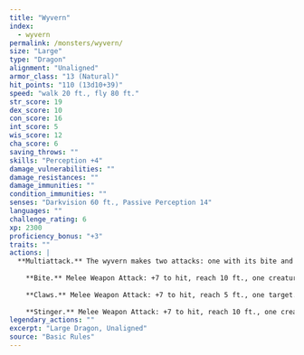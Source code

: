 ```yaml
---
title: "Wyvern"
index:
  - wyvern
permalink: /monsters/wyvern/
size: "Large"
type: "Dragon"
alignment: "Unaligned"
armor_class: "13 (Natural)"
hit_points: "110 (13d10+39)"
speed: "walk 20 ft., fly 80 ft."
str_score: 19
dex_score: 10
con_score: 16
int_score: 5
wis_score: 12
cha_score: 6
saving_throws: ""
skills: "Perception +4"
damage_vulnerabilities: ""
damage_resistances: ""
damage_immunities: ""
condition_immunities: ""
senses: "Darkvision 60 ft., Passive Perception 14"
languages: ""
challenge_rating: 6
xp: 2300
proficiency_bonus: "+3"
traits: ""
actions: |
  **Multiattack.** The wyvern makes two attacks: one with its bite and one with its stinger. While flying, it can use its claws in place of one other attack.
    
    **Bite.** Melee Weapon Attack: +7 to hit, reach 10 ft., one creature. Hit: 11 (2d6 + 4) piercing damage.
    
    **Claws.** Melee Weapon Attack: +7 to hit, reach 5 ft., one target. Hit: 13 (2d8 + 4) slashing damage.
    
    **Stinger.** Melee Weapon Attack: +7 to hit, reach 10 ft., one creature. Hit: 11 (2d6 + 4) piercing damage. The target must make a DC 15 Constitution saving throw, taking 24 (7d6) poison damage on a failed save, or half as much damage on a successful one.  
legendary_actions: ""
excerpt: "Large Dragon, Unaligned"
source: "Basic Rules"
---
```

